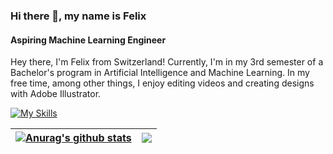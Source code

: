 ### Hi there 👋, my name is Felix
#### Aspiring Machine Learning Engineer
Hey there, I'm Felix from Switzerland! Currently, I'm in my 3rd semester of a Bachelor's program in Artificial Intelligence and Machine Learning. In my free time, among other things, I enjoy editing videos and creating designs with Adobe Illustrator.

[![My Skills](https://skillicons.dev/icons?i=py,java,js,html,css,lua,pr,ps,ai)](https://skillicons.dev)


| <a href="https://github.com/anuraghazra/github-readme-stats"><img align="center" src="https://github-readme-stats.vercel.app/api?username=GerberFelix&show_icons=true&include_all_commits=true&theme=radical&hide_border=true" alt="Anurag's github stats" /></a> | <a href="https://github.com/anuraghazra/github-readme-stats"><img align="center" src="https://github-readme-stats.vercel.app/api/top-langs/?username=GerberFelix&layout=compact&theme=radical&hide_border=true" /></a> |
| ------------- | ------------- |
